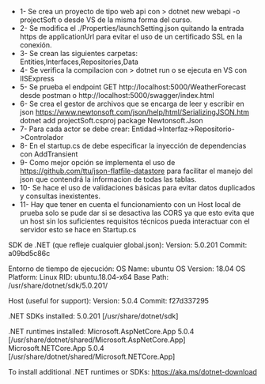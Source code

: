 - 1-	Se crea un proyecto de tipo web api con > dotnet new webapi -o projectSoft o desde VS de la misma forma del curso.
- 2-	Se modifica el ./Properties/launchSetting.json quitando la entrada https de applicationUrl para evitar el uso de un certificado SSL en la conexión.
- 3-	Se crean las siguientes carpetas: Entities,Interfaces,Repositories,Data
- 4-	Se verifica la compilacion con > dotnet run o se ejecuta en VS con IISExpress
- 5-	Se prueba el endpoint GET http://localhost:5000/WeatherForecast desde postman o http://localhost:5000/swagger/index.html
- 6-	Se crea el gestor de archivos que se encarga de leer y escribir en json https://www.newtonsoft.com/json/help/html/SerializingJSON.htm dotnet add projectSoft.csproj package Newtonsoft.Json
- 7-	Para cada actor se debe crear: Entidad->Interfaz->Repositorio->Controlador
- 8-	En el startup.cs de debe especificar la inyección de dependencias con AddTransient
- 9-	Como mejor opción se implementa el uso de https://github.com/ttu/json-flatfile-datastore para facilitar el manejo del json que contendrá la informacion de todas las tablas.
- 10-	Se hace el uso de validaciones básicas para evitar datos duplicados y consultas inexistentes.
- 11- Hay que tener en cuenta el funcionamiento con un Host local de prueba solo se pude dar si se desactiva las CORS ya que esto evita que un host sin los suficientes requisitos técnicos pueda interactuar con el servidor esto se hace en Startup.cs

SDK de .NET (que refleje cualquier global.json):
 Version:   5.0.201
 Commit:    a09bd5c86c

Entorno de tiempo de ejecución:
 OS Name:     ubuntu
 OS Version:  18.04
 OS Platform: Linux
 RID:         ubuntu.18.04-x64
 Base Path:   /usr/share/dotnet/sdk/5.0.201/

Host (useful for support):
  Version: 5.0.4
  Commit:  f27d337295

.NET SDKs installed:
  5.0.201 [/usr/share/dotnet/sdk]

.NET runtimes installed:
  Microsoft.AspNetCore.App 5.0.4 [/usr/share/dotnet/shared/Microsoft.AspNetCore.App]
  Microsoft.NETCore.App 5.0.4 [/usr/share/dotnet/shared/Microsoft.NETCore.App]

To install additional .NET runtimes or SDKs:
  https://aka.ms/dotnet-download

